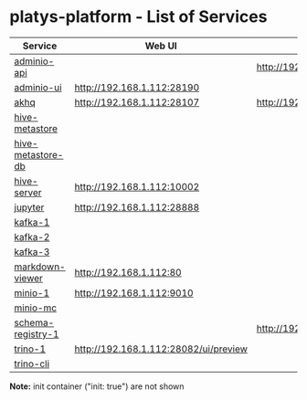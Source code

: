 # platys-platform - List of Services

| Service | Web UI | Rest API 
|-------------- |------|------------
|[adminio-api](./documentation/services/adminio )||<http://192.168.1.112:28191>
|[adminio-ui](./documentation/services/adminio )|<http://192.168.1.112:28190>|
|[akhq](./documentation/services/akhq )|<http://192.168.1.112:28107>|<http://192.168.1.112:28107/api>
|[hive-metastore](./documentation/services/hive-metastore )||
|[hive-metastore-db](./documentation/services/hive-metastore )||
|[hive-server](./documentation/services/hive )|<http://192.168.1.112:10002>|
|[jupyter](./documentation/services/jupyter )|<http://192.168.1.112:28888>|
|[kafka-1](./documentation/services/kafka )||
|[kafka-2](./documentation/services/kafka )||
|[kafka-3](./documentation/services/kafka )||
|[markdown-viewer](./documentation/services/markdown-viewer )|<http://192.168.1.112:80>|
|[minio-1](./documentation/services/minio )|<http://192.168.1.112:9010>|
|[minio-mc](./documentation/services/minio )||
|[schema-registry-1](./documentation/services/schema-registry )||<http://192.168.1.112:8081>
|[trino-1](./documentation/services/trino )|<http://192.168.1.112:28082/ui/preview>|
|[trino-cli](./documentation/services/trino )|||

**Note:** init container ("init: true") are not shown